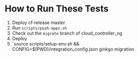 # How to Run These Tests

1. Deploy cf-release master
1. Run `scripts/push-apps.sh`
1. Check out the `migrate` branch of cloud_controller_ng
1. Deploy
1. `source scripts/setup-env.sh && CONFIG=$(PWD)/integration_config.json ginkgo migration
